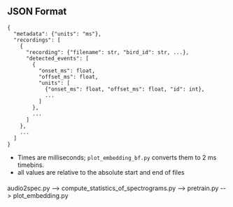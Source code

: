 ## JSON Format

```jsonc
{
  "metadata": {"units": "ms"},
  "recordings": [
    {
      "recording": {"filename": str, "bird_id": str, ...},
      "detected_events": [
        {
          "onset_ms": float,
          "offset_ms": float,
          "units": [
            {"onset_ms": float, "offset_ms": float, "id": int},
            ...
          ]
        },
        ...
      ]
    },
    ...
  ]
}
```

- Times are milliseconds; `plot_embedding_bf.py` converts them to 2 ms timebins.
- all values are relative to the absolute start and end of files 




#### 
audio2spec.py --> compute_statistics_of_spectrograms.py --> pretrain.py --> plot_embedding.py